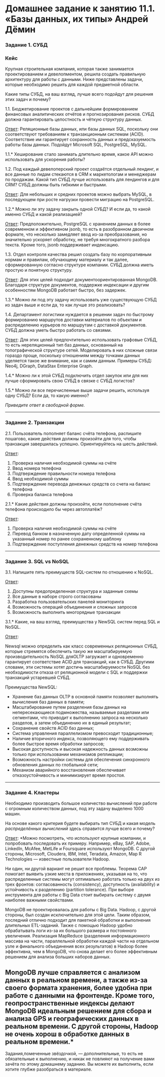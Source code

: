 # Домашнее задание к занятию 11.1. «Базы данных, их типы» Андрей Дёмин


### Задание 1. СУБД

### Кейс
Крупная строительная компания, которая также занимается проектированием и девелопментом, решила создать 
правильную архитектуру для работы с данными. Ниже представлены задачи, которые необходимо решить для
каждой предметной области. 

Какие типы СУБД, на ваш взгляд, лучше всего подойдут для решения этих задач и почему? 
 
1.1. Бюджетирование проектов с дальнейшим формированием финансовых аналитических отчётов и прогнозирования рисков.
СУБД должна гарантировать целостность и чёткую структуру данных.

<ins>Ответ</ins>: Реляционные базы данных, или базы данных SQL, поскольку они соответствуют требованиям
к транзакционным системам (ACID). Соответствие им гарантирует сохранность данных и предсказуемость работы базы данных.
Подойдут Microsoft SQL, PostgreSQL, MySQL.

1.1.* Хеширование стало занимать длительно время, какое API можно использовать для ускорения работы? 

1.2. Под каждый девелоперский проект создаётся отдельный лендинг, и все данные по лидам стекаются в CRM к 
маркетологам и менеджерам по продажам. Какой тип СУБД лучше использовать для лендингов и для CRM? 
СУБД должны быть гибкими и быстрыми.

<ins>Ответ</ins>: Для небольших и средних проектов можно выбрать MySQL, в последующем при росте нагрузки провести миграцию
на  PostgreSQL.

1.2.* Можно ли эту задачу закрыть одной СУБД? И если да, то какой именно СУБД и какой реализацией?

<ins>Ответ</ins>: Предположительно, PostgreSQL с хранением данных в более современном и эффективном jsonb, то есть
в разобранном двоичном формате, что несколько замедляет ввод из-за преобразования, но значительно ускоряет обработку,
не требуя многократного разбора текста. Кроме того, jsonb поддерживает индексацию.

1.3. Отдел контроля качества решил создать базу по корпоративным нормам и правилам, обучающему материалу 
и так далее, сформированную согласно структуре компании. СУБД должна иметь простую и понятную структуру.

<ins>Ответ</ins>: Для этих целей подходит документоориентированная MongoDB. Благодаря структуре документов, поддержке
индексации и другим особенностям MongoDB работает быстро, без задержек.

1.3.* Можно ли под эту задачу использовать уже существующую СУБД из задач выше и если да, то как лучше это 
реализовать?

1.4. Департамент логистики нуждается в решении задач по быстрому формированию маршрутов доставки материалов 
по объектам и распределению курьеров по маршрутам с доставкой документов. СУБД должна уметь быстро работать
со связями.

<ins>Ответ</ins>: Для этих целей предпочтительно использовать графовые СУБД, то есть нереляционный тип баз данных,
основанный на топографической структуре сетей. Моделировать в них сложные связи гораздо проще, поскольку отношениям
между точками данных уделяется такое же внимание, как и самим данным. Примеры СУБД: Neo4j, DGraph, DataStax Enterprise Graph. 

1.4.* Можно ли к этой СУБД подключить отдел закупок или для них лучше сформировать свою СУБД в связке с СУБД 
логистов?

1.5.* Можно ли все перечисленные выше задачи решить, используя одну СУБД? Если да, то какую именно?

*Приведите ответ в свободной форме.*

---

### Задание 2. Транзакции

2.1. Пользователь пополняет баланс счёта телефона, распишите пошагово, какие действия должны произойти для того, чтобы 
транзакция завершилась успешно. Ориентируйтесь на шесть действий.

<ins>Ответ</ins>:

1) Проверка наличия необходимой суммы на счёте
2) Ввод номера телефона
3) Подтверждение правильности номера телефона
4) Ввод необходимой суммы
5) Подтверждение перевода денежных средств со счета на баланс телефона
6) Проверка баланса телефона 

2.1.* Какие действия должны произойти, если пополнение счёта телефона происходило бы через автоплатёж?

<ins>Ответ</ins>:

1) Проверка наличия необходимой суммы на счёте
2) Перевод банком в назначенную дату определенной суммы на указанный номер по ранее сохраненному шаблону
5) Подтверждение поступления денежных средств на номер телефона

---

### Задание 3. SQL vs NoSQL

3.1. Напишите пять преимуществ SQL-систем по отношению к NoSQL. 

<ins>Ответ</ins>:

1) Доступны предопределенная структура и заданные схемы
2) Все данные в наборе строго согласованы
3) Разработка пользовательских панелей мониторинга
4) Возможность операций объединения и сложных запросов
5) Возможность выполнить многорядные транзакции

3.1.* Какие, на ваш взгляд, преимущества у NewSQL систем перед SQL и NoSQL.

<ins>Ответ</ins>:

Newsql можно определить как класс современных реляционных СУБД, которые стремятся обеспечить такую же масштабируемую производительность NoSQL дляOLTP загружает и одновременно гарантирует соответствие ACID для транзакций, как в СУБД. Другими словами, эти системы хотят достичь масштабируемости NoSQL без необходимости отказа от реляционной модели с SQL и поддержки транзакций устаревшей СУБД.

Преимущества NewSQL:
- Хранение баз данных OLTP в основной памяти позволяет выполнять вычисления баз данных в памяти;
- Масштабирование путем разделения базы данных на непересекающиеся подмножества, называемые разделами или сегментами, что приводит к выполнению запроса на несколько разделов, а затем объединению их в единый результат;
- Сохранение свойств ACID баз данных;
- Система управления параллелизмом превосходит традиционные;
- Наличие вторичного индекса, позволяющего ему поддерживать более быстрое время обработки запросов;
- Высокая доступность и высокая надежность данных возможны только при использовании механизмов репликации;
- Возможность настройки системы для обеспечения синхронного обновления данных по глобальной сети;
- Механизм аварийного восстановления обеспечивает отказоустойчивость и минимизирует время простоя.

---

### Задание 4. Кластеры

Необходимо производить большое количество вычислений при работе с огромным количеством данных, под эту задачу 
выделено 1000 машин. 

На основе какого критерия будете выбирать тип СУБД и какая модель *распределённых вычислений* 
здесь справится лучше всего и почему?

<ins>Ответ</ins>:
*Можно посмотреть, что используют крупные компании, и попробовать последовать их примеру. Например, eBay, SAP, Adobe, LinkedIn, McAfee, MetLife и Foursquare используют MongoDB. С другой стороны, Microsoft, Cloudera, IBM, Intel, Teradata, Amazon, Map R Technologies — известные пользователи Hadoop.

Ни один, ни другой вариант не решит все проблемы. Теорема CAP помогает выявить узкие места в приложениях, указывая на то, что распределенные системы могут оптимально работать только на двух из трех фронтов: согласованность (consistency), доступность (availability) и устойчивость к разделению (partition tolerance). При выборе инструмента для работы с Big Data стоит выбирать систему с двумя наиболее важными свойствами.

MongoDB не проектировалась для работы с Big Data. Hadoop, с другой стороны, был создан исключительно для этой цели. Таким образом, последний отлично подходит для пакетной обработки и выполнения длительных ETL-заданий. Также с помощью Hadoop удобно обрабатывать логи из-за их большого размера и постоянного увеличения. Реализация MapReduce (разделения информационного массива на части, параллельной обработки каждой части на отдельном узле и финального объединения всех результатов) в Hadoop более эффективна, чем в MongoDB, что снова делает его более эффективным решением для анализа больших наборов данных.

MongoDB лучше справляется с анализом данных в реальном времени, а также из-за своего формата хранения, более удобна при работе с данными на фронтенде. Кроме того, геопространственные индексы делают MongoDB идеальным решением для сбора и анализа GPS и географических данных в реальном времени. С другой стороны, Hadoop не очень хорош в обработке данных в реальном времени.*
---

Задания,помеченные звёздочкой, — дополнительные, то есть не обязательные к выполнению, и никак не повлияют на получение вами зачёта по этому домашнему заданию. Вы можете их выполнить, если хотите глубже разобраться в материале.
